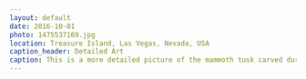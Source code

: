 ```yaml
---
layout: default
date: 2016-10-01
photo: 1475537169.jpg
location: Treasure Island, Las Vegas, Nevada, USA
caption_header: Detailed Art
caption: This is a more detailed picture of the mammoth tusk carved during the Ming Dynasty Chinese culture.
---
```

